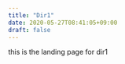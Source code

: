 ```yaml
---
title: "Dir1"
date: 2020-05-27T08:41:05+09:00
draft: false
---
```


this is the landing page for dir1
